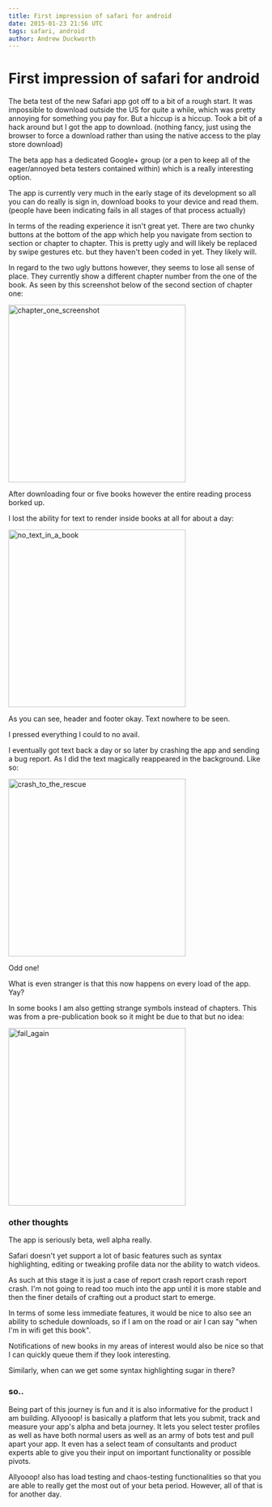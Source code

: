 ```yaml
---
title: First impression of safari for android
date: 2015-01-23 21:56 UTC
tags: safari, android
author: Andrew Duckworth
---
```


# First impression of safari for android

The beta test of the new Safari app got off to a bit of a rough start. It was impossible to download outside the US for quite a while, which was pretty annoying for something you pay for. But a hiccup is a hiccup. Took a bit of a hack around but I got the app to download. (nothing fancy, just using the browser to force a download rather than using the native access to the play store download)

The beta app has a dedicated Google+ group (or a pen to keep all of the eager/annoyed beta testers contained within) which is a really interesting option.

The app is currently very much in the early stage of its development so all you can do really is sign in, download books to your device and read them. (people have been indicating fails in all stages of that process actually)

In terms of the reading experience it isn't great yet. There are two chunky buttons at the bottom of the app which help you navigate from section to section or chapter to chapter. This is pretty ugly and will likely be replaced by swipe gestures etc. but they haven't been coded in yet. They likely will.

In regard to the two ugly buttons however, they seems to lose all sense of place. They currently show a different chapter number from the one of the book. As seen by this screenshot below of the second section of chapter one:

<img alt="chapter_one_screenshot" height="350" src="https://lh4.googleusercontent.com/-mMeURNd6PCc/VMa9me_eHWI/AAAAAAAAINE/qNx-0JCKPGE/w506-h900/Screenshot_2015-01-24-12-58-20.png" />

After downloading four or five books however the entire reading process borked up.

I lost the ability for text to render inside books at all for about a day:

<p><img alt="no_text_in_a_book" height="350" src="https://lh6.googleusercontent.com/-pUtbY4n-_Qc/VMa-0MbQhRI/AAAAAAAAIOE/evqii-zpwoI/w426-h757/Screenshot_2015-01-26-19-55-56.png" /></p>

As you can see, header and footer okay. Text nowhere to be seen.

I pressed everything I could to no avail.

I eventually got text back a day or so later by crashing the app and sending a bug report. As I did the text magically reappeared in the background. Like so:

<p><img alt="crash_to_the_rescue" height="350" src="https://lh5.googleusercontent.com/-U5063SPF8_M/VMa-78A7h5I/AAAAAAAAIO8/GJ-sKxiHmDs/w426-h757/Screenshot_2015-01-26-19-56-07.png" /></p>

Odd one!

What is even stranger is that this now happens on every load of the app. Yay?

In some books I am also getting strange symbols instead of chapters. This was from a pre-publication book so it might be due to that but no idea:

<p><img alt="fail_again" height="350" src="https://lh5.googleusercontent.com/-OBFM1atpRpU/VMa-4YP5QUI/AAAAAAAAIOk/dhcL7nLrNkA/w426-h757/Screenshot_2015-01-25-22-06-15.png" /></p>

### other thoughts

The app is seriously beta, well alpha really.

Safari doesn't yet support a lot of basic features such as syntax highlighting, editing or tweaking profile data nor the ability to watch videos.

As such at this stage it is just a case of report crash report crash report crash. I'm not going to read too much into the app until it is more stable and then the finer details of crafting out a product start to emerge.

In terms of some less immediate features, it would be nice to also see an ability to schedule downloads, so if I am on the road or air I can say "when I'm in wifi get this book".

Notifications of new books in my areas of interest would also be nice so that I can quickly queue them if they look interesting.

Similarly, when can we get some syntax highlighting sugar in there?

### so..

Being part of this journey is fun and it is also informative for the product I am building. Allyooop! is basically a platform that lets you submit, track and measure your app's alpha and beta journey. It lets you select tester profiles as well as have both normal users as well as an army of bots test and pull apart your app. It even has a select team of consultants and product experts able to give you their input on important functionality or possible pivots.

Allyooop! also has load testing and chaos-testing functionalities so that you are able to really get the most out of your beta period. However, all of that is for another day.

